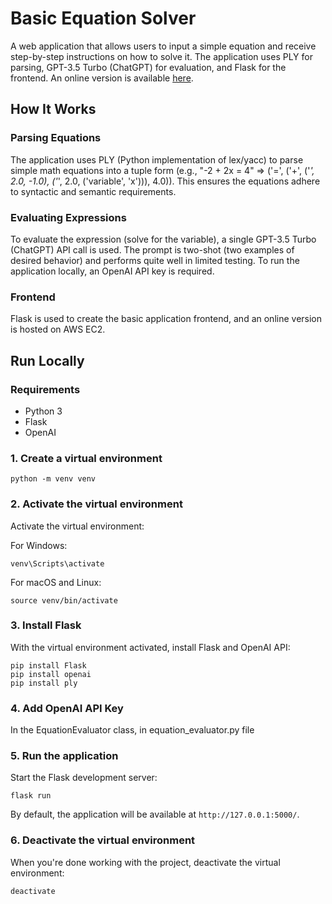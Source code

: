 # Basic Equation Solver

A web application that allows users to input a simple equation and receive step-by-step instructions on how to solve it. The application uses PLY for parsing, GPT-3.5 Turbo (ChatGPT) for evaluation, and Flask for the frontend. An online version is available [here](your-ec2-link).

## How It Works

### Parsing Equations

The application uses PLY (Python implementation of lex/yacc) to parse simple math equations into a tuple form (e.g., "-2 + 2x = 4" => ('=', ('+', ('*', 2.0, -1.0), ('*', 2.0, ('variable', 'x'))), 4.0)). This ensures the equations adhere to syntactic and semantic requirements.

### Evaluating Expressions

To evaluate the expression (solve for the variable), a single GPT-3.5 Turbo (ChatGPT) API call is used. The prompt is two-shot (two examples of desired behavior) and performs quite well in limited testing. To run the application locally, an OpenAI API key is required.

### Frontend

Flask is used to create the basic application frontend, and an online version is hosted on AWS EC2.

## Run Locally

### Requirements

- Python 3
- Flask
- OpenAI

### 1. Create a virtual environment

```
python -m venv venv
```

### 2. Activate the virtual environment

Activate the virtual environment:

For Windows:

```
venv\Scripts\activate
```

For macOS and Linux:

```
source venv/bin/activate
```

### 3. Install Flask

With the virtual environment activated, install Flask and OpenAI API:

```
pip install Flask 
pip install openai 
pip install ply
```

### 4. Add OpenAI API Key

In the EquationEvaluator class, in equation_evaluator.py file

### 5. Run the application

Start the Flask development server:

```
flask run
```

By default, the application will be available at `http://127.0.0.1:5000/`.

### 6. Deactivate the virtual environment

When you're done working with the project, deactivate the virtual environment:

```
deactivate
```